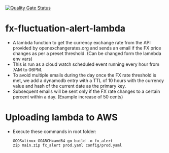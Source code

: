 [![Quality Gate Status](https://sonarcloud.io/api/project_badges/measure?project=syrilster_go-fx-fluctuation-alert-lambda&metric=alert_status)](https://sonarcloud.io/dashboard?id=syrilster_go-fx-fluctuation-alert-lambda)

# fx-fluctuation-alert-lambda
* A lambda function to get the currency exchange rate from the API provided by openexchangerates.org and sends an email if the FX price changes as per a preset threshold. (Can be changed form the lamnbda env vars)
* This is run as a cloud watch scheduled event running every hour from 7AM to 06PM.
* To avoid multiple emails during the day once the FX rate threshold is met, we add a dynamodb entry with a TTL of 10 hours with the currency value and hash of the current date as the primary key. 
* Subsequent emails will be sent only if the FX rate changes to a certain percent within a day. (Example increase of 50 cents)

# Uploading lambda to AWS
* Execute these commands in root folder:
  ```
  GOOS=linux GOARCH=amd64 go build -o fx_alert
  zip main.zip fx_alert prod.yaml config/prod.yaml
  ```
